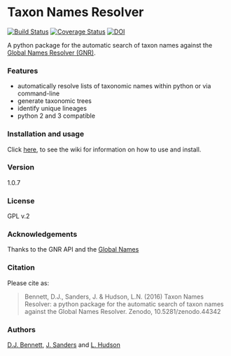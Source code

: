 # Taxon Names Resolver
[![Build Status](https://travis-ci.org/DomBennett/TaxonNamesResolver.svg)](https://travis-ci.org/DomBennett/TaxonNamesResolver)
[![Coverage Status](https://coveralls.io/repos/DomBennett/TaxonNamesResolver/badge.svg?branch=master)](https://coveralls.io/r/DomBennett/TaxonNamesResolver?branch=master)
[![DOI](https://zenodo.org/badge/doi/10.5281/zenodo.45342.svg)](http://dx.doi.org/10.5281/zenodo.45342)

A python package for the automatic search of taxon names against the
[Global Names Resolver (GNR)][gnr].

### Features

* automatically resolve lists of taxonomic names within python or via command-line
* generate taxonomic trees
* identify unique lineages
* python 2 and 3 compatible

### Installation and usage

Click [here][wiki], to see the wiki for information on how to use and install.

### Version

1.0.7

### License

GPL v.2

### Acknowledgements

Thanks to the GNR API and the [Global Names][gnr]

### Citation

Please cite as:
> Bennett, D.J., Sanders, J. & Hudson, L.N. (2016) Taxon Names Resolver: a python package for the automatic search of taxon names against the Global Names Resolver. Zenodo, 10.5281/zenodo.44342

### Authors

[D.J. Bennett][db], [J. Sanders][js] and [L. Hudson][lh]

<!-- References -->
[db]: https://github.com/DomBennett
[js]: https://github.com/tanaes
[lh]: https://github.com/quicklizard99
[wiki]: https://github.com/DomBennett/TaxonNamesResolver/wiki
[gnr]: http://www.globalnames.org/
